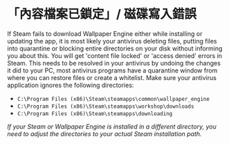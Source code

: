 # 「內容檔案已鎖定」/ 磁碟寫入錯誤

If Steam fails to download Wallpaper Engine either while installing or updating the app, it is most likely your antivirus deleting files, putting files into quarantine or blocking entire directories on your disk without informing you about this. You will get 'content file locked' or 'access denied' errors in Steam. This needs to be resolved in your antivirus by undoing the changes it did to your PC, most antivirus programs have a quarantine window from where you can restore files or create a whitelist. Make sure your antivirus application ignores the following directories:

* `C:\Program Files (x86)\Steam\steamapps\common\wallpaper_engine`
* `C:\Program Files (x86)\Steam\steamapps\workshop\downloads`
* `C:\Program Files (x86)\Steam\steamapps\downloading`

*If your Steam or Wallpaper Engine is installed in a different directory, you need to adjust the directories to your actual Steam installation path.*
